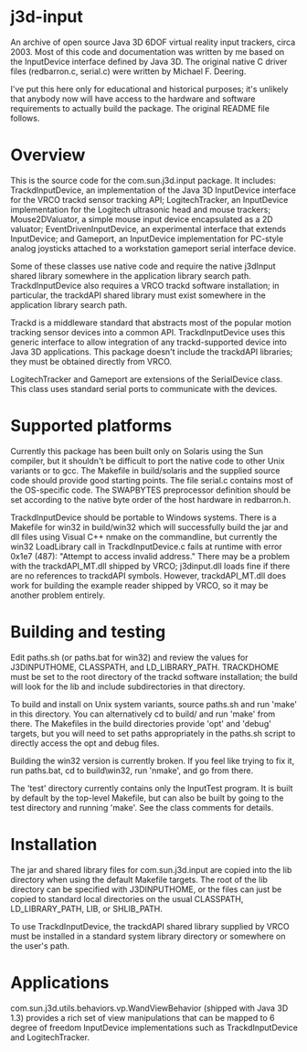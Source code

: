 # j3d-input
An archive of open source Java 3D 6DOF virtual reality input trackers, circa 2003.  Most
of this code and documentation was written by me based on the InputDevice interface defined by Java 3D. 
The original native C driver files (redbarron.c, serial.c) were written by Michael F. Deering.

I've put this here only for educational and historical purposes; it's unlikely that
anybody now will have access to the hardware and software requirements to actually build the
package.  The original README file follows.

# Overview

This is the source code for the com.sun.j3d.input package.  It includes:
TrackdInputDevice, an implementation of the Java 3D InputDevice interface
for the VRCO trackd sensor tracking API; LogitechTracker, an InputDevice
implementation for the Logitech ultrasonic head and mouse trackers;
Mouse2DValuator, a simple mouse input device encapsulated as a 2D valuator;
EventDrivenInputDevice, an experimental interface that extends InputDevice;
and Gameport, an InputDevice implementation for PC-style analog joysticks
attached to a workstation gameport serial interface device.

Some of these classes use native code and require the native j3dInput
shared library somewhere in the application library search path.
TrackdInputDevice also requires a VRCO trackd software installation; in
particular, the trackdAPI shared library must exist somewhere in the
application library search path.

Trackd is a middleware standard that abstracts most of the popular motion
tracking sensor devices into a common API.  TrackdInputDevice uses this
generic interface to allow integration of any trackd-supported device into
Java 3D applications.  This package doesn't include the trackdAPI libraries;
they must be obtained directly from VRCO.

LogitechTracker and Gameport are extensions of the SerialDevice class.
This class uses standard serial ports to communicate with the devices.

# Supported platforms

Currently this package has been built only on Solaris using the Sun compiler,
but it shouldn't be difficult to port the native code to other Unix variants or
to gcc.  The Makefile in build/solaris and the supplied source code should
provide good starting points.  The file serial.c contains most of the
OS-specific code.  The SWAPBYTES preprocessor definition should be set
according to the native byte order of the host hardware in redbarron.h.

TrackdInputDevice should be portable to Windows systems.  There is a
Makefile for win32 in build/win32 which will successfully build the jar and
dll files using Visual C++ nmake on the commandline, but currently the win32
LoadLibrary call in TrackdInputDevice.c fails at runtime with error 0x1e7
(487): "Attempt to access invalid address."  There may be a problem with the
trackdAPI_MT.dll shipped by VRCO; j3dinput.dll loads fine if there are no
references to trackdAPI symbols.  However, trackdAPI_MT.dll does work for
building the example reader shipped by VRCO, so it may be another problem
entirely.

# Building and testing

Edit paths.sh (or paths.bat for win32) and review the values for
J3DINPUTHOME, CLASSPATH, and LD_LIBRARY_PATH.  TRACKDHOME must be set to the
root directory of the trackd software installation; the build will look for
the lib and include subdirectories in that directory.

To build and install on Unix system variants, source paths.sh and run 'make'
in this directory.  You can alternatively cd to build/<platform> and run
'make' from there.  The Makefiles in the build directories provide 'opt' and
'debug' targets, but you will need to set paths appropriately in the
paths.sh script to directly access the opt and debug files.

Building the win32 version is currently broken.  If you feel like trying to
fix it, run paths.bat, cd to build\win32, run 'nmake', and go from there.

The 'test' directory currently contains only the InputTest program.
It is built by default by the top-level Makefile, but can also be built by
going to the test directory and running 'make'.  See the class comments for
details. 

# Installation

The jar and shared library files for com.sun.j3d.input are copied into the
lib directory when using the default Makefile targets. The root of the lib
directory can be specified with J3DINPUTHOME, or the files can just be
copied to standard local directories on the usual CLASSPATH,
LD_LIBRARY_PATH, LIB, or SHLIB_PATH.

To use TrackdInputDevice, the trackdAPI shared library supplied by VRCO must
be installed in a standard system library directory or somewhere on the
user's path.

# Applications

com.sun.j3d.utils.behaviors.vp.WandViewBehavior (shipped with Java 3D 1.3)
provides a rich set of view manipulations that can be mapped to 6 degree of
freedom InputDevice implementations such as TrackdInputDevice and
LogitechTracker.  
